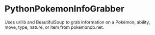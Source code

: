# PythonPokemonInfoGrabber
Uses urllib and BeautifulSoup to grab information on 
a Pokémon, ability, move, type, nature, or item from pokemondb.net. 
